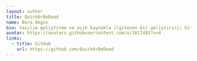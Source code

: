 ```yaml
---
layout: author
title: QuickOrBeDead
name: Bora Akgün
bio: Yazılım geliştirme ve açık kaynakla ilgilenen bir geliştirici; GitHub'da projeler ve deneyler paylaşır.
avatar: https://avatars.githubusercontent.com/u/1017492?v=4
links:
  - title: GitHub
    url: https://github.com/QuickOrBeDead
---
```

